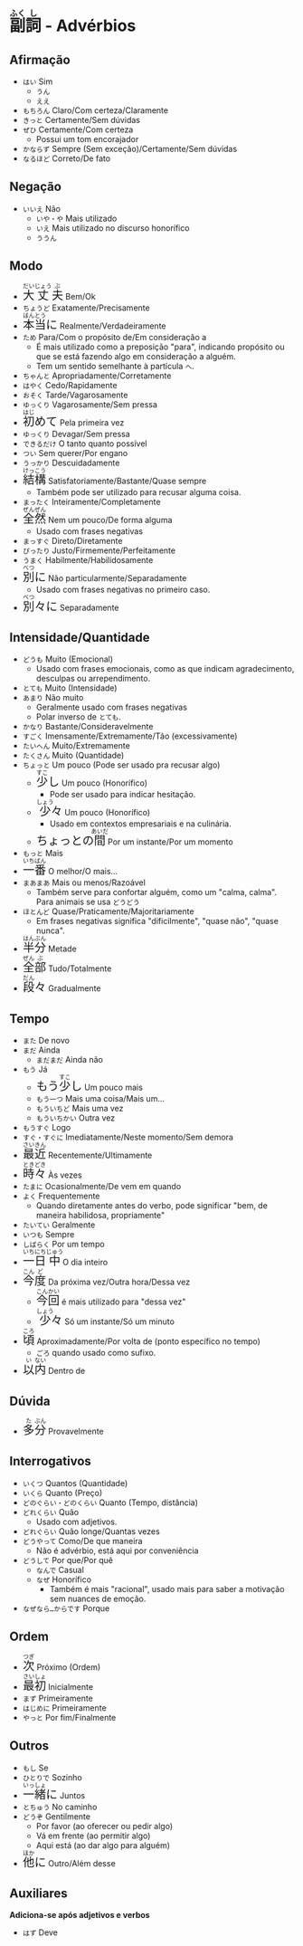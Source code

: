 # <ruby>副<rt>ふく</rt>詞<rt>し</rt></ruby> - Advérbios

## Afirmação

-   `はい` Sim
    -   `うん`
    -   `ええ`
-   `もちろん` Claro/Com certeza/Claramente
-   `きっと` Certamente/Sem dúvidas
-   `ぜひ` Certamente/Com certeza
    -   Possui um tom encorajador
-   `かならず` Sempre (Sem exceção)/Certamente/Sem dúvidas
-   `なるほど` Correto/De fato

## Negação

-   `いいえ` Não
    -   `いや・や` Mais utilizado
    -   `いえ` Mais utilizado no discurso honorífico
    -   `ううん`

## Modo

-   <font size="5"><code><ruby>大<rt>だい</rt>丈<rt>じょう</rt>夫<rt>ぶ</rt></ruby></code></font> Bem/Ok
-   `ちょうど` Exatamente/Precisamente
-   <font size="5"><code><ruby>本<rt>ほん</rt>当<rt>とう</rt></ruby>に</code></font> Realmente/Verdadeiramente
-   `ため` Para/Com o propósito de/Em consideração a
    -   É mais utilizado como a preposição "para", indicando propósito ou que se está fazendo algo em consideração a alguém.
    -   Tem um sentido semelhante à partícula `へ`.
-   `ちゃんと` Apropriadamente/Corretamente
-   `はやく` Cedo/Rapidamente
-   `おそく` Tarde/Vagarosamente
-   `ゆっくり` Vagarosamente/Sem pressa
-   <font size="5"><code><ruby>初<rt>はじ</rt></ruby>めて</code></font> Pela primeira vez
-   `ゆっくり` Devagar/Sem pressa
-   `できるだけ` O tanto quanto possível
-   `つい` Sem querer/Por engano
-   `うっかり` Descuidadamente
-   <font size="5"><code><ruby>結<rt>けっ</rt>構<rt>こう</rt></ruby></code></font> Satisfatoriamente/Bastante/Quase sempre
    -   Também pode ser utilizado para recusar alguma coisa.
-   `まったく` Inteiramente/Completamente
-   <font size="5"><code><ruby>全<rt>ぜん</rt>然<rt>ぜん</rt></ruby></code></font> Nem um pouco/De forma alguma
    -   Usado com frases negativas
-   `まっすぐ` Direto/Diretamente
-   `ぴったり` Justo/Firmemente/Perfeitamente
-   `うまく` Habilmente/Habilidosamente
-   <font size="5"><code><ruby>別<rt>べつ</rt></ruby>に</code></font> Não particularmente/Separadamente
    -   Usado com frases negativas no primeiro caso.
-   <font size="5"><code><ruby>別<rt>べつ</rt>々に</ruby></code></font> Separadamente

## Intensidade/Quantidade

-   `どうも` Muito (Emocional)
    -   Usado com frases emocionais, como as que indicam agradecimento, desculpas ou arrependimento.
-   `とても` Muito (Intensidade)
-   `あまり` Não muito
    -   Geralmente usado com frases negativas
    -   Polar inverso de `とても`.
-   `かなり` Bastante/Consideravelmente
-   `すごく` Imensamente/Extremamente/Tão (excessivamente)
-   `たいへん` Muito/Extremamente
-   `たくさん` Muito (Quantidade)
-   `ちょっと` Um pouco (Pode ser usado pra recusar algo)
    -   <font size="5"><code><ruby>少<rt>すこ</rt>し</ruby></code></font> Um pouco (Honorífico)
        -   Pode ser usado para indicar hesitação.
    -   <font size="5"><code><ruby>少<rt>しょう</rt>々</ruby></code></font> Um pouco (Honorífico)
        -   Usado em contextos empresariais e na culinária.
    -   <font size="5"><code>ちょっとの<ruby>間<rt>あいだ</rt></ruby></code></font> Por um instante/Por um momento
-   `もっと` Mais
-   <font size="5"><code><ruby>一<rt>いち</rt>番<rt>ばん</rt></ruby></code></font> O melhor/O mais...
-   `まあまあ` Mais ou menos/Razoável
    -   Também serve para confortar alguém, como um "calma, calma". Para animais se usa `どうどう`
-   `ほとんど` Quase/Praticamente/Majoritariamente
    -   Em frases negativas significa "dificilmente", "quase não", "quase nunca".
-   <font size="5"><code><ruby>半<rt>はん</rt>分<rt>ぶん</rt></ruby></code></font> Metade
-   <font size="5"><code><ruby>全<rt>ぜん</rt>部<rt>ぶ</rt></ruby></code></font> Tudo/Totalmente
-   <font size="5"><code><ruby>段<rt>だん</rt>々</ruby></code></font> Gradualmente

## Tempo

-   `また` De novo
-   `まだ` Ainda
    -   `まだまだ` Ainda não
-   `もう` Já
    -   <font size="5"><code>もう<ruby>少<rt>すこ</rt>し</ruby></code></font> Um pouco mais
    -   `もう一つ` Mais uma coisa/Mais um...
    -   `もういちど` Mais uma vez
    -   `もういちかい` Outra vez
-   `もうすぐ` Logo
-   `すぐ・すぐに` Imediatamente/Neste momento/Sem demora
-   <font size="5"><code><ruby>最<rt>さい</rt>近<rt>きん</rt></ruby></code></font> Recentemente/Ultimamente
-   <font size="5"><code><ruby>時々<rt>ときどき</rt></ruby></code></font> Às vezes
-   `たまに` Ocasionalmente/De vem em quando
-   `よく` Frequentemente
    -   Quando diretamente antes do verbo, pode significar "bem, de maneira habilidosa, propriamente"
-   `たいてい` Geralmente
-   `いつも` Sempre
-   `しばらく` Por um tempo
-   <font size="5"><code><ruby>一<rt>いち</rt>日<rt>にち</rt>中<rt>じゅう</rt></ruby></code></font> O dia inteiro
-   <font size="5"><code><ruby>今<rt>こん</rt>度<rt>ど</rt></ruby></code></font> Da próxima vez/Outra hora/Dessa vez
    -   <font size="5"><code><ruby>今<rt>こん</rt>回<rt>かい</rt></ruby></code></font> é mais utilizado para "dessa vez"
    -   <font size="5"><code><ruby>少<rt>しょう</rt>々</ruby></code></font> Só um instante/Só um minuto
-   <font size="5"><code><ruby>頃<rt>ころ</rt></ruby></code></font> Aproximadamente/Por volta de (ponto específico no tempo)
    -   `ごろ` quando usado como sufixo.
-   <font size="5"><code><ruby>以<rt>い</rt>内<rt>ない</rt></ruby></code></font> Dentro de

## Dúvida

-   <font size="5"><code><ruby>多<rt>た</rt>分<rt>ぶん</rt></ruby></code></font> Provavelmente

## Interrogativos

-   `いくつ` Quantos (Quantidade)
-   `いくら` Quanto (Preço)
-   `どのぐらい・どのくらい` Quanto (Tempo, distância)
-   `どれくらい` Quão
    -   Usado com adjetivos.
-   `どれぐらい` Quão longe/Quantas vezes
-   `どうやって` Como/De que maneira
    -   Não é advérbio, está aqui por conveniência
-   `どうして` Por que/Por quê
    -   `なんで` Casual
    -   `なぜ` Honorífico
        -   Também é mais "racional", usado mais para saber a motivação sem nuances de emoção.
-   `なぜなら…からです` Porque

## Ordem

-   <font size="5"><code><ruby>次<rt>つぎ</rt></ruby></code></font> Próximo (Ordem)
-   <font size="5"><code><ruby>最<rt>さい</rt>初<rt>しょ</rt></ruby></code></font> Inicialmente
-   `まず` Primeiramente
-   `はじめに` Primeiramente
-   `やっと` Por fim/Finalmente

## Outros

-   `もし` Se
-   `ひとりで` Sozinho
-   <font size="5"><code><ruby>一<rt>いっ</rt>緒<rt>しょ</rt></ruby>に</code></font> Juntos
-   `とちゅう` No caminho
-   `どうぞ` Gentilmente
    -   Por favor (ao oferecer ou pedir algo)
    -   Vá em frente (ao permitir algo)
    -   Aqui está (ao dar algo para alguém)
-   <font size="5"><code><ruby>他<rt>ほか</rt></ruby>に</code></font> Outro/Além desse

## Auxiliares

**Adiciona-se após adjetivos e verbos**

-   `はず` Deve
